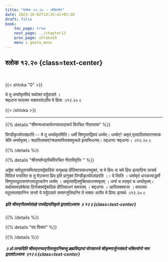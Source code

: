 ```yaml
---
title: "श्लोक १२.२० - भक्तियोग"
date: 2023-10-02T14:35:41+05:30
draft: false
book:
    toc_page: true
    next_page: ../chapter13
    prev_page: shloka19
    menu : geeta_menu
---
```




## श्लोक १२.२० {class=text-center}

<br/>

{{< shloka  "0"  >}}

ये तु धर्म्यामृतमिदं यथोक्तं पर्युपासते ।   
श्रद्दधाना मत्परमा भक्तास्तेऽतीव मे प्रियाः ॥१२.२०॥

{{< /shloka >}}

---


{{% details "श्रीमन्मध्वाचार्यभगवत्पादाचर्य विरचित  गीताभाष्य" %}}

पिण्डीकृत्योपसंहरति -- ये तु धर्म्यामृतमिति। 
धर्मो विष्णुस्तद्विषयं धर्म्यम्। धर्म्यम्? अमृतं,मृत्यादिसंसारनाशकं 
चेति धर्म्यामृतम्। श्रदास्तिक्यम्?श्रन्नामास्तिक्यमुच्यते इत्यभिधानम्। 
तद्दधानाः श्रद्दधानाः। ॥१२.२०॥

{{% /details %}}



{{% details "श्रीराघवेन्द्रतीर्थविरचित गीताविवृत्तिः " %}}

अद्वेषा सर्वभूतानामित्यादावद्वेषादिकं यत्पृथक्‌ प्रीतिमात्रसाधनमुक्तं, 
स मे प्रियः स चमे प्रियः इत्यादिना तत्सर्व मिलितं यत्रास्ति स तु 
मेऽत्यन्तं प्रिय इति
प्रागुक्तं पिण्डीकृत्योपसंहरति ।। ये त्विति । 
धर्मामृतं धारकत्वाद्धर्मो
विष्णुस्तदुपासनांगत्वादुपचारेण धर्म्यम्‌ । अमृतशद्दितमुक्तिसाधनममृतम्‌ ।
धर्म्य च तदमृतं च धर्म्यामृतम्‌। यथोक्तमदवेषेत्या दिनोक्तमद्वेषादिकं प्रीतिसाधनं
समस्तम्‌ । श्रद्दधानाः । आस्तिक्यवन्तः । मत्परमाः मदुत्तमताज्ञानिनः सन्तो ये
पर्युपासते सम्यगनुतिष्ठन्ति ते भक्ताः अतीव मे प्रियाः इत्यर्थः ॥१२.२०॥

#####  इति श्रीमद्गीतार्थसंग्रहे राघवेंद्रयतिकृते द्वादशोऽध्यायः ॥ १२॥ {class=text-center}

{{% /details %}}



{{% details "पद विचार" %}}


{{% /details %}}

##### ॥ ॐ तत्सदिति श्रीमद्भगवद्गीतासूपनिषत्सु ब्रह्मविद्यायां योगशास्त्रे श्रीकृष्णार्जुनसंवादे भक्तियोगो नाम द्वादशोऽध्यायः ॥१२॥  {class=text-center}